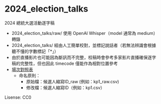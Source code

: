 # 2024_election_talks
2024 總統大選活動逐字稿
* 2024_election_talks/raw/ 使用 OpenAI Whisper（model 通常為 medium）轉錄
* 2024_election_talks/ 經由人工簡單校對，並標記說話者（若無法辨識會根據聽不懂的字數標記「*」）
* 由於直播影片也可能因為斷訊而不完整，校稿時會參考多家影片直播確保逐字稿的完整性，但也因此 timecode 僅能作為相對位置參考
* [場次對照表](https://docs.google.com/spreadsheets/d/1p-upYRrqWplXeCbm0G_F2HPO6rWO7W3ICTwgz_qw_lg/edit?usp=sharing)
  * 命名原則：
    * 原始檔：候選人縮寫ID_raw (例如：kp1_raw.csv)
    * 修改檔：候選人縮寫ID（例如：kp1.csv）

Lisense: CC0
